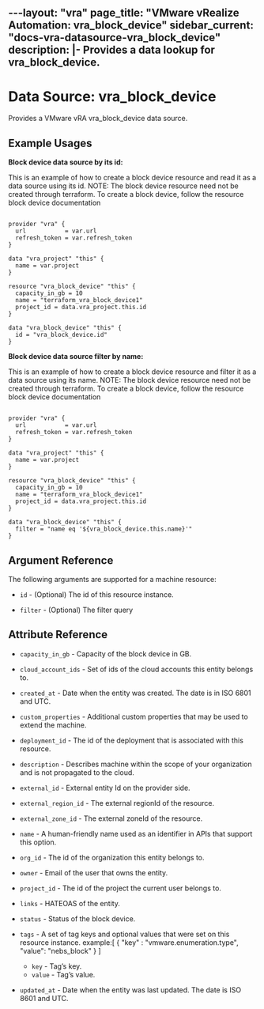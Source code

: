 ---layout: "vra"
page_title: "VMware vRealize Automation: vra_block_device"
sidebar_current: "docs-vra-datasource-vra_block_device"
description: |-
  Provides a data lookup for vra_block_device.
---

# Data Source: vra\_block\_device

Provides a VMware vRA vra_block_device data source.

## Example Usages

**Block device data source by its id:**

This is an example of how to create a block device resource and read it as a data source using its id.
NOTE: The block device resource need not be created through terraform.
To create a block device, follow the resource block device documentation

```hcl

provider "vra" {
  url           = var.url
  refresh_token = var.refresh_token
}

data "vra_project" "this" {
  name = var.project
}

resource "vra_block_device" "this" {
  capacity_in_gb = 10
  name = "terraform_vra_block_device1"
  project_id = data.vra_project.this.id
}

data "vra_block_device" "this" {
  id = "vra_block_device.id"
}

```

**Block device data source filter by name:**

This is an example of how to create a block device resource and filter it as a data source using its name.
NOTE: The block device resource need not be created through terraform.
To create a block device, follow the resource block device documentation

```hcl

provider "vra" {
  url           = var.url
  refresh_token = var.refresh_token
}

data "vra_project" "this" {
  name = var.project
}

resource "vra_block_device" "this" {
  capacity_in_gb = 10
  name = "terraform_vra_block_device1"
  project_id = data.vra_project.this.id
}

data "vra_block_device" "this" {
  filter = "name eq '${vra_block_device.this.name}'"
}

```



## Argument Reference

The following arguments are supported for a machine resource:

* `id` - (Optional) The id of this resource instance.

* `filter` - (Optional) The filter query


## Attribute Reference

* `capacity_in_gb` - Capacity of the block device in GB.

* `cloud_account_ids` - Set of ids of the cloud accounts this entity belongs to.

* `created_at` - Date when the entity was created. The date is in ISO 6801 and UTC.

* `custom_properties` - Additional custom properties that may be used to extend the machine.

* `deployment_id` - The id of the deployment that is associated with this resource.

* `description` - Describes machine within the scope of your organization and is not propagated to the cloud.

* `external_id` - External entity Id on the provider side.

* `external_region_id` - The external regionId of the resource.

* `external_zone_id` - The external zoneId of the resource.

* `name` - A human-friendly name used as an identifier in APIs that support this option.

* `org_id` - The id of the organization this entity belongs to.

* `owner` - Email of the user that owns the entity.

* `project_id` - The id of the project the current user belongs to.

* `links` - HATEOAS of the entity.

* `status` - Status of the block device.

* `tags` - A set of tag keys and optional values that were set on this resource instance.
example:[ { "key" : "vmware.enumeration.type", "value": "nebs_block" } ]
  * `key` - Tag’s key.
  * `value` - Tag’s value.

* `updated_at` - Date when the entity was last updated. The date is ISO 8601 and UTC.




